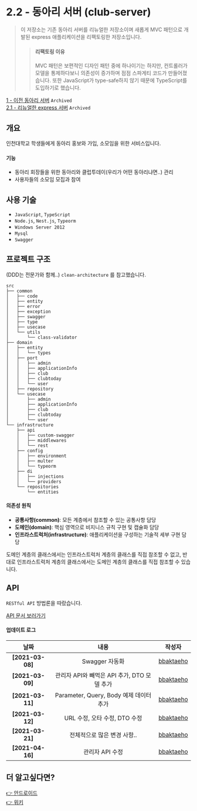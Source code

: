 # 2.2 - 동아리 서버 (club-server)

> 이 저장소는 기존 동아리 서버를 리뉴얼한 저장소이며 새롭게 MVC 패턴으로 개발된 express 애플리케이션을 리팩토링한 저장소입니다. <br>
>
> > #### **리팩토링 이유**
> >
> > MVC 패턴은 보편적인 디자인 패턴 중에 하나이기는 하지만, 컨트롤러가 모델을 통제하다보니 의존성이 증가하며 점점 스파게티 코드가 만들어졌습니다. 또한 JavaScript가 type-safe하지 않기 때문에 TypeScript를 도입하기로 했습니다.

[1 - 이전 동아리 서버](https://github.com/inu-appcenter/inuclub) `Archived` <br>
[2.1 - 리뉴얼한 express 서버](https://github.com/inu-appcenter/InuClub-server-renewal) `Archived` <br>

## 개요

인천대학교 학생들에게 동아리 홍보와 가입, 소모임을 위한 서비스입니다. <br>

#### 기능

- 동아리 회장들을 위한 동아리와 클럽투데이(우리가 어떤 동아리냐면..) 관리
- 사용자들의 소모임 모집과 참여

## 사용 기술

- `JavaScript`, `TypeScript`
- `Node.js`, `Nest.js`, `Typeorm`
- `Windows Server 2012`
- `Mysql`
- `Swagger`

## 프로젝트 구조

(DDD는 전문가와 함께..) `clean-architecture` 를 참고했습니다.

```
src
├── common
│   ├── code
│   ├── entity
│   ├── error
│   ├── exception
│   ├── swagger
│   ├── type
│   ├── usecase
│   └── utils
│       └── class-validator
├── domain
│   ├── entity
│   │   └── types
│   ├── port
│   │   ├── admin
│   │   ├── applicationInfo
│   │   ├── club
│   │   ├── clubtoday
│   │   └── user
│   ├── repository
│   └── usecase
│       ├── admin
│       ├── applicationInfo
│       ├── club
│       ├── clubtoday
│       └── user
└── infrastructure
    ├── api
    │   ├── custom-swagger
    │   ├── middlewares
    │   └── rest
    ├── config
    │   ├── environment
    │   ├── multer
    │   └── typeorm
    ├── di
    │   ├── injections
    │   └── providers
    └── repositories
        └── entities
```

#### 의존성 원칙

- **공통사항(common)**: 모든 계층에서 참조할 수 있는 공통사항 담당
- **도메인(domain)**: 핵심 영역으로 비지니스 규칙 구현 및 캡슐화 담당
- **인프라스트럭처(infrastructure)**: 애플리케이션을 구성하는 기술적 세부 구현 담당

도메인 계층의 클래스에서는 인프라스트럭처 계층의 클래스를 직접 참조할 수 없고, 반대로 인프라스트럭처 계층의 클래스에서는 도메인 계층의 클래스를 직접 참조할 수 있습니다.

## API

`RESTful API` 방법론을 따랐습니다.

[API 문서 보러가기](http://117.16.191.242:7004/api/)

#### 업데이트 로그

|       날짜       |                    내용                     |                  작성자                   |
| :--------------: | :-----------------------------------------: | :---------------------------------------: |
| **[2021-03-08]** |               Swagger 자동화                | [bbaktaeho](https://github.com/bbaktaeho) |
| **[2021-03-09]** | 관리자 API와 빼먹은 API 추가, DTO 모델 추가 | [bbaktaeho](https://github.com/bbaktaeho) |
| **[2021-03-11]** |   Parameter, Query, Body 예제 데이터 추가   | [bbaktaeho](https://github.com/bbaktaeho) |
| **[2021-03-12]** |        URL 수정, 오타 수정, DTO 수정        | [bbaktaeho](https://github.com/bbaktaeho) |
| **[2021-03-21]** |         전체적으로 많은 변경 사항..         | [bbaktaeho](https://github.com/bbaktaeho) |
| **[2021-04-16]** | 관리자 API 수정 | [bbaktaeho](https://github.com/bbaktaeho) |

## 더 알고싶다면?

[👉 안드로이드](https://github.com/inu-appcenter/club-android) <br>
[👉 위키]()
